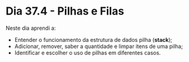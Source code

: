 # Dia 37.4 - Pilhas e Filas

Neste dia aprendi a:

- Entender o funcionamento da estrutura de dados pilha (**stack**);
- Adicionar, remover, saber a quantidade e limpar itens de uma pilha;
- Identificar e escolher o uso de pilhas em diferentes casos.
